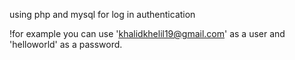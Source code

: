 using php and mysql for log in authentication

!for example you can use 'khalidkhelil19@gmail.com' as a user and 'helloworld' as a password.
